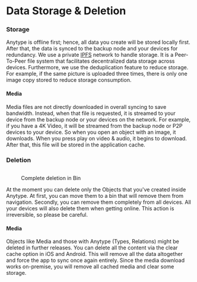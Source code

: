 # Data Storage & Deletion

### Storage <a href="#storage" id="storage"></a>

Anytype is offline first; hence, all data you create will be stored locally first. After that, the data is synced to the backup node and your devices for redundancy. We use a private [IPFS](https://docs.ipfs.tech/concepts/what-is-ipfs/) network to handle storage. It is a Peer-To-Peer file system that facilitates decentralized data storage across devices. Furthermore, we use the deduplication feature to reduce storage. For example, if the same picture is uploaded three times, there is only one image copy stored to reduce storage consumption.

#### Media <a href="#media" id="media"></a>

Media files are not directly downloaded in overall syncing to save bandwidth. Instead, when that file is requested, it is streamed to your device from the backup node or your devices on the network. For example, if you have a 4K Video, it will be streamed from the backup node or P2P devices to your device. So when you open an object with an image, it downloads. When you press play on video & audio, it begins to download. After that, this file will be stored in the application cache.

### Deletion <a href="#deletion" id="deletion"></a>

<figure><img src="https://files.gitbook.com/v0/b/gitbook-x-prod.appspot.com/o/spaces%2FJbcKxgThRdSa4vZyLbvH%2Fuploads%2Fgit-blob-dcb526128401892f1a4773091dbf735febb4a875%2FScreenshot%202021-11-02%20at%2016.25.23.png?alt=media" alt=""><figcaption><p>Complete deletion in Bin</p></figcaption></figure>

At the moment you can delete only the Objects that you've created inside Anytype. At first, you can move them to a bin that will remove them from navigation. Secondly, you can remove them completely from all devices. All your devices will also delete them when getting online. This action is irreversible, so please be careful.

#### Media <a href="#media-1" id="media-1"></a>

Objects like Media and those with Anytype (Types, Relations) might be deleted in further releases. You can delete all the content via the clear cache option in iOS and Android. This will remove all the data altogether and force the app to sync once again entirely. Since the media download works on-premise, you will remove all cached media and clear some storage.
